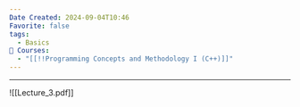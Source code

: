 ```yaml
---
Date Created: 2024-09-04T10:46
Favorite: false
tags:
  - Basics
📕 Courses:
  - "[[!!Programming Concepts and Methodology I (C++)]]"
---
```

---
![[Lecture_3.pdf]]